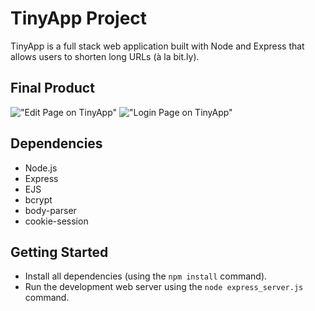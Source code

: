 # TinyApp Project

TinyApp is a full stack web application built with Node and Express that allows users to shorten long URLs (à la bit.ly).

## Final Product


!["Edit Page on TinyApp"](/Users/odeliafinkelstein/lighthouse/w3/tinyApp/screenshots/urls_edit.png)
!["Login Page on TinyApp"](/Users/odeliafinkelstein/lighthouse/w3/tinyApp/screenshots/urls_login.png)


## Dependencies

- Node.js
- Express
- EJS
- bcrypt
- body-parser
- cookie-session

## Getting Started

- Install all dependencies (using the `npm install` command).
- Run the development web server using the `node express_server.js` command.